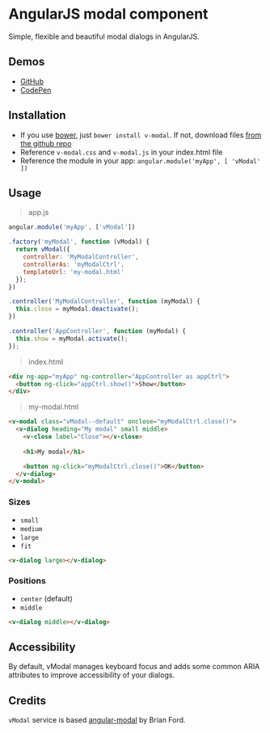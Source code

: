 # AngularJS modal component
Simple, flexible and beautiful modal dialogs in AngularJS.


## Demos
  - [GitHub](http://lukaszwatroba.github.io/v-modal)
  - [CodePen](http://codepen.io/LukaszWatroba/pen/MYOBKb)


## Installation
  - If you use [bower](http://bower.io/), just `bower install v-modal`. If not, download files [from the github repo](./dist)
  - Reference `v-modal.css` and `v-modal.js` in your index.html file
  - Reference the module in your app: `angular.module('myApp', [ 'vModal' ])`


## Usage

> app.js

```javascript
angular.module('myApp', ['vModal'])

.factory('myModal', function (vModal) {
  return vModal({
    controller: 'MyModalController',
    controllerAs: 'myModalCtrl',
    templateUrl: 'my-modal.html'
  });
})

.controller('MyModalController', function (myModal) {
  this.close = myModal.deactivate();
})

.controller('AppController', function (myModal) {
  this.show = myModal.activate();
});
```


> index.html

```html
<div ng-app="myApp" ng-controller="AppController as appCtrl">
  <button ng-click="appCtrl.show()">Show</button>
</div>
```


> my-modal.html

```html
<v-modal class="vModal--default" onclose="myModalCtrl.close()">
  <v-dialog heading="My modal" small middle>
    <v-close label="Close"></v-close>
    
    <h1>My modal</h1>

    <button ng-click="myModalCtrl.close()">OK</button>
  </v-dialog>
</v-modal>
```


### Sizes
  - `small`
  - `medium`
  - `large`
  - `fit`

```html
<v-dialog large></v-dialog>
```


### Positions
  - `center` (default)
  - `middle` 

```html
<v-dialog middle></v-dialog>
```


## Accessibility
By default, vModal manages keyboard focus and adds some common ARIA attributes to improve accessibility of your dialogs.


## Credits
`vModal` service is based [angular-modal](https://github.com/btford/angular-modal) by Brian Ford.


